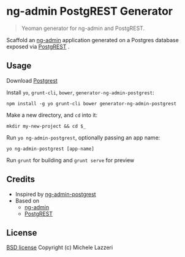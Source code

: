 # ng-admin PostgREST Generator

> Yeoman generator for ng-admin and PostgREST.

Scaffold an [ng-admin](https://github.com/marmelab/ng-admin) application generated on a Postgres database exposed via [PostgREST](https://github.com/begriffs/postgrest) . 

## Usage

Download [Postgrest](https://github.com/begriffs/postgrest/releases) 

Install `yo`, `grunt-cli`, `bower`, `generator-ng-admin-postgrest`:
```
npm install -g yo grunt-cli bower generator-ng-admin-postgrest
```

Make a new directory, and `cd` into it:
```
mkdir my-new-project && cd $_
```

Run `yo ng-admin-postgrest`, optionally passing an app name:
```
yo ng-admin-postgrest [app-name]
```

Run `grunt` for building and `grunt serve` for preview

## Credits

- Inspired by [ng-admin-postgrest](https://github.com/marmelab/ng-admin-postgrest)
- Based on 
  - [ng-admin](https://github.com/marmelab/ng-admin) 
  - [PostgREST](https://github.com/begriffs/postgrest)

## License

[BSD license](http://opensource.org/licenses/bsd-license.php)
Copyright (c) Michele Lazzeri
